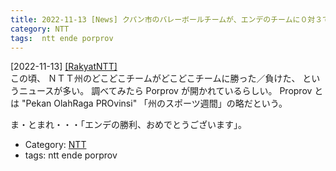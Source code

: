 ```yaml
---
title: 2022-11-13 [News] クパン市のバレーボールチームが、エンデのチームに０対３で負けた ---だれも興味ないでしょうが・・・ＮＴＴ州のスポーツ祭典です
category: NTT
tags:  ntt ende porprov
---
```


[2022-11-13] [[RakyatNTT]](https://rakyatntt.com/tim-voli-putra-kota-kupang-kalah-3-0-dari-ende-di-laga-perdana/?utm_source=pocket_saves)  
 この頃、
ＮＴＴ州のどこどこチームがどこどこチームに勝った／負けた、
というニュースが多い。
調べてみたら Porprov が開かれているらしい。
Proprov とは "Pekan OlahRaga PROvinsi"
「州のスポーツ週間」の略だという。

 ま・とまれ・・・「エンデの勝利、おめでとうございます」。

- Category: [NTT](https://merapano.github.io/categories.html#NTT)
- tags:  ntt ende porprov

